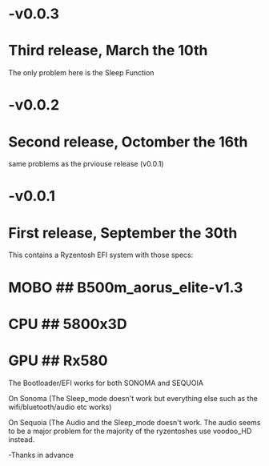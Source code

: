 # -v0.0.3
# Third release, March the 10th
The only problem here is the Sleep Function 

# -v0.0.2
# Second release, Octomber the 16th
same problems as the prviouse release (v0.0.1)

# -v0.0.1
# First release, September the 30th

This contains a Ryzentosh EFI system with those specs:

# MOBO ## B500m_aorus_elite-v1.3

# CPU ## 5800x3D

# GPU ## Rx580

The Bootloader/EFI works for both SONOMA and SEQUOIA 

On Sonoma (The Sleep_mode doesn't work but everything else such as the wifi/bluetooth/audio etc works)

On Sequoia (The Audio and the Sleep_mode doesn't work. The audio seems to be a major problem for the majority of the ryzentoshes use voodoo_HD instead.

-Thanks in advance
